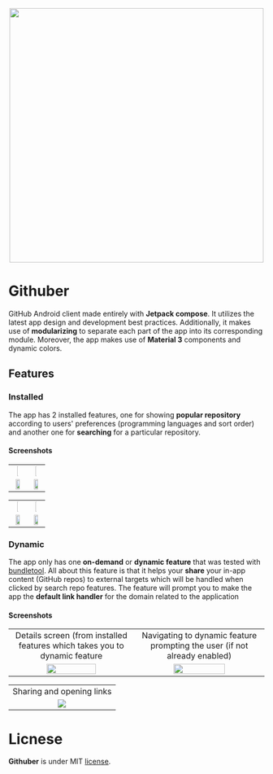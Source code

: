 <p align="center">
<img src="https://user-images.githubusercontent.com/90382113/193894220-e0537ede-2a78-47af-a662-658c9c3d8a7a.png" wdith="500" height="500">
</p>

# Githuber #

GitHub Android client made entirely with **Jetpack compose**. It utilizes the latest app design and development best practices. Additionally, it makes use of **modularizing** to separate each part of the app into its corresponding module. Moreover, the app makes use of **Material 3** components and dynamic colors.

## Features ##
### Installed ###
The app has 2 installed features, one for showing **popular repository** according to users' preferences (programming languages and sort order) and another one for **searching** for a particular repository.
#### Screenshots ####
<table align="center">
  <tr>
    <td align="center"><img src="https://user-images.githubusercontent.com/90382113/193896200-30b909bc-5bd6-4819-9d5e-cffd8c0d8091.png"  width="10%" height="10%"></td>
     <td align="center"><img src="https://user-images.githubusercontent.com/90382113/193896356-d28f06bc-de98-443a-a0ca-e27b85ed09c4.png" width="10%" height="10%"></td>
  </tr>
  <tr>
    <td align="center"><img src="https://user-images.githubusercontent.com/90382113/193896704-ec7fa6e7-8c4a-483f-a431-c6387545d6dd.png" width="65%" height="65%"></td>
    <td align="center"><img src="https://user-images.githubusercontent.com/90382113/193896777-345bc9a5-0d0a-4a89-838e-6d18d40580d4.png" width="65%" height="65%"></td>
  </tr>
 </table>
 
 <table align="center">
  <tr>
    <td align="center"><img src="https://user-images.githubusercontent.com/90382113/193900409-11916bdb-dfc2-489b-9c60-a6320700bffa.png" width="10%" height="10%"></td>
     <td align="center"><img src="https://user-images.githubusercontent.com/90382113/193900490-0d8b8ded-857e-4570-9863-b66a36e1c61a.png" width="10%" height="10%"></td>
  </tr>
  <tr>
    <td align="center"><img src="https://user-images.githubusercontent.com/90382113/193900758-9304e8f2-2fd7-43c2-9954-6c21947eb891.png" width="65%" height="65%"></td>
    <td align="center"><img src="https://user-images.githubusercontent.com/90382113/193900829-622d24fd-9718-45c0-b758-05d983278c2c.png" width="65%" height="65%"></td>
  </tr>
 </table>

### Dynamic ###
The app only has one **on-demand** or **dynamic feature** that was tested with [bundletool](https://github.com/google/bundletool). All about this feature is that it helps your **share** your in-app content (GitHub repos) to external targets which will be handled when clicked by search repo features.
The feature will prompt you to make the app the **default link handler** for the domain related to the application
#### Screenshots ####
<table align="center">
  <tr>
    <td align="center">Details screen (from installed features which takes you to dynamic feature</td>
     <td align="center">Navigating to dynamic feature prompting the user (if not already enabled)</td>
  </tr>
  <tr>
    <td align="center"><img src="https://user-images.githubusercontent.com/90382113/193902772-a8d8402c-d279-4619-b701-abf8ef8b0425.png" width="65%" height="65%"></td>
    <td align="center"><img src="https://user-images.githubusercontent.com/90382113/193902846-d89c31a3-cc86-46f0-8201-73a7d15bb456.png" width="65%" height="65%"></td>
  </tr>
 </table>
 
 <table align="center">
  <tr>
     <td align="center">Sharing and opening links</td>
  </tr>
  <tr>
    <td align="center"><img src="https://user-images.githubusercontent.com/90382113/193906693-7d459f6f-ea02-4c71-b357-aa2abe57ea08.gif"  ></td>
  </tr>
 </table>

# Licnese
**Githuber** is under MIT [license](LICENSE).
